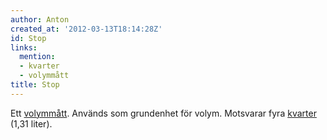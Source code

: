 ```yaml
---
author: Anton
created_at: '2012-03-13T18:14:28Z'
id: Stop
links:
  mention:
  - kvarter
  - volymmått
title: Stop
---
```


Ett [volymmått]. Används som grundenhet för volym. Motsvarar fyra [kvarter] (1,31 liter).

  [volymmått]: volymmått
  [kvarter]: kvarter
